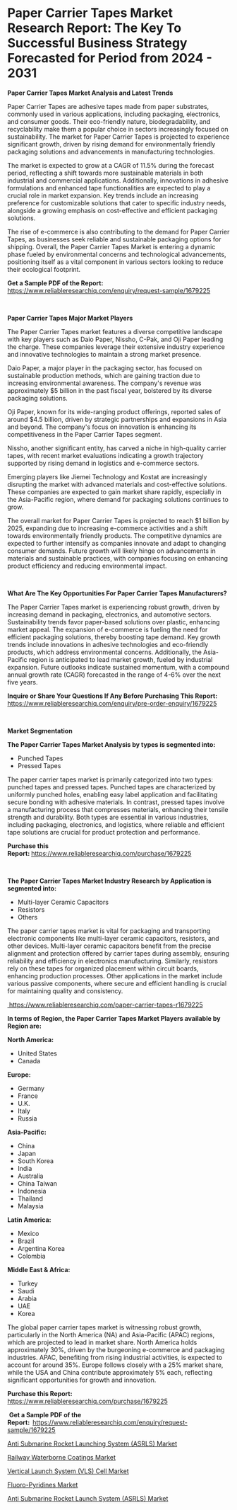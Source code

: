 <p><h1>Paper Carrier Tapes Market Research Report: The Key To Successful Business Strategy Forecasted for Period from 2024 - 2031</h1></p><p><strong>Paper Carrier Tapes Market Analysis and Latest Trends</strong></p>
<p><p>Paper Carrier Tapes are adhesive tapes made from paper substrates, commonly used in various applications, including packaging, electronics, and consumer goods. Their eco-friendly nature, biodegradability, and recyclability make them a popular choice in sectors increasingly focused on sustainability. The market for Paper Carrier Tapes is projected to experience significant growth, driven by rising demand for environmentally friendly packaging solutions and advancements in manufacturing technologies.</p><p>The market is expected to grow at a CAGR of 11.5% during the forecast period, reflecting a shift towards more sustainable materials in both industrial and commercial applications. Additionally, innovations in adhesive formulations and enhanced tape functionalities are expected to play a crucial role in market expansion. Key trends include an increasing preference for customizable solutions that cater to specific industry needs, alongside a growing emphasis on cost-effective and efficient packaging solutions.</p><p>The rise of e-commerce is also contributing to the demand for Paper Carrier Tapes, as businesses seek reliable and sustainable packaging options for shipping. Overall, the Paper Carrier Tapes Market is entering a dynamic phase fueled by environmental concerns and technological advancements, positioning itself as a vital component in various sectors looking to reduce their ecological footprint.</p></p>
<p><strong>Get a Sample PDF of the Report:&nbsp;</strong> <a href="https://www.reliableresearchiq.com/enquiry/request-sample/1679225?utm_campaign=1144&utm_medium=2&utm_source=Github&utm_content=ia&utm_term=12102024&utm_id=paper-carrier-tapes">https://www.reliableresearchiq.com/enquiry/request-sample/1679225</a></p>
<p>&nbsp;</p>
<p><strong>Paper Carrier Tapes Major Market Players</strong></p>
<p><p>The Paper Carrier Tapes market features a diverse competitive landscape with key players such as Daio Paper, Nissho, C-Pak, and Oji Paper leading the charge. These companies leverage their extensive industry experience and innovative technologies to maintain a strong market presence. </p><p>Daio Paper, a major player in the packaging sector, has focused on sustainable production methods, which are gaining traction due to increasing environmental awareness. The company's revenue was approximately $5 billion in the past fiscal year, bolstered by its diverse packaging solutions.</p><p>Oji Paper, known for its wide-ranging product offerings, reported sales of around $4.5 billion, driven by strategic partnerships and expansions in Asia and beyond. The company's focus on innovation is enhancing its competitiveness in the Paper Carrier Tapes segment.</p><p>Nissho, another significant entity, has carved a niche in high-quality carrier tapes, with recent market evaluations indicating a growth trajectory supported by rising demand in logistics and e-commerce sectors. </p><p>Emerging players like Jiemei Technology and Kostat are increasingly disrupting the market with advanced materials and cost-effective solutions. These companies are expected to gain market share rapidly, especially in the Asia-Pacific region, where demand for packaging solutions continues to grow.</p><p>The overall market for Paper Carrier Tapes is projected to reach $1 billion by 2025, expanding due to increasing e-commerce activities and a shift towards environmentally friendly products. The competitive dynamics are expected to further intensify as companies innovate and adapt to changing consumer demands. Future growth will likely hinge on advancements in materials and sustainable practices, with companies focusing on enhancing product efficiency and reducing environmental impact.</p></p>
<p>&nbsp;</p>
<p><strong>What Are The Key Opportunities For Paper Carrier Tapes Manufacturers?</strong></p>
<p><p>The Paper Carrier Tapes market is experiencing robust growth, driven by increasing demand in packaging, electronics, and automotive sectors. Sustainability trends favor paper-based solutions over plastic, enhancing market appeal. The expansion of e-commerce is fueling the need for efficient packaging solutions, thereby boosting tape demand. Key growth trends include innovations in adhesive technologies and eco-friendly products, which address environmental concerns. Additionally, the Asia-Pacific region is anticipated to lead market growth, fueled by industrial expansion. Future outlooks indicate sustained momentum, with a compound annual growth rate (CAGR) forecasted in the range of 4-6% over the next five years.</p></p>
<p><strong>Inquire or Share Your Questions If Any Before Purchasing This Report:</strong> <a href="https://www.reliableresearchiq.com/enquiry/pre-order-enquiry/1679225?utm_campaign=1144&utm_medium=2&utm_source=Github&utm_content=ia&utm_term=12102024&utm_id=paper-carrier-tapes">https://www.reliableresearchiq.com/enquiry/pre-order-enquiry/1679225</a></p>
<p>&nbsp;</p>
<p><strong>Market Segmentation</strong></p>
<p><strong>The Paper Carrier Tapes Market Analysis by types is segmented into:</strong></p>
<p><ul><li>Punched Tapes</li><li>Pressed Tapes</li></ul></p>
<p><p>The paper carrier tapes market is primarily categorized into two types: punched tapes and pressed tapes. Punched tapes are characterized by uniformly punched holes, enabling easy label application and facilitating secure bonding with adhesive materials. In contrast, pressed tapes involve a manufacturing process that compresses materials, enhancing their tensile strength and durability. Both types are essential in various industries, including packaging, electronics, and logistics, where reliable and efficient tape solutions are crucial for product protection and performance.</p></p>
<p><strong>Purchase this Report:&nbsp;</strong><a href="https://www.reliableresearchiq.com/purchase/1679225?utm_campaign=1144&utm_medium=2&utm_source=Github&utm_content=ia&utm_term=12102024&utm_id=paper-carrier-tapes">https://www.reliableresearchiq.com/purchase/1679225</a></p>
<p>&nbsp;</p>
<p><strong>The Paper Carrier Tapes Market Industry Research by Application is segmented into:</strong></p>
<p><ul><li>Multi-layer Ceramic Capacitors</li><li>Resistors</li><li>Others</li></ul></p>
<p><p>The paper carrier tapes market is vital for packaging and transporting electronic components like multi-layer ceramic capacitors, resistors, and other devices. Multi-layer ceramic capacitors benefit from the precise alignment and protection offered by carrier tapes during assembly, ensuring reliability and efficiency in electronics manufacturing. Similarly, resistors rely on these tapes for organized placement within circuit boards, enhancing production processes. Other applications in the market include various passive components, where secure and efficient handling is crucial for maintaining quality and consistency.</p></p>
<p><a href="https://www.reliableresearchiq.com/paper-carrier-tapes-r1679225?utm_campaign=1144&utm_medium=2&utm_source=Github&utm_content=ia&utm_term=12102024&utm_id=paper-carrier-tapes">&nbsp;https://www.reliableresearchiq.com/paper-carrier-tapes-r1679225</a></p>
<p><strong>In terms of Region, the Paper Carrier Tapes Market Players available by Region are:</strong></p>
<p>
    <p> <strong> North America: </strong>
        <ul>
            <li>United States</li>
            <li>Canada</li>
        </ul>
        </p> 
    <p> <strong> Europe: </strong>
        <ul>
            <li>Germany</li>
            <li>France</li>
            <li>U.K.</li>
            <li>Italy</li>
            <li>Russia</li>
        </ul>
        </p> 
    <p> <strong> Asia-Pacific: </strong>
        <ul>
            <li>China</li>
            <li>Japan</li>
            <li>South Korea</li>
            <li>India</li>
            <li>Australia</li>
            <li>China Taiwan</li>
            <li>Indonesia</li>
            <li>Thailand</li>
            <li>Malaysia</li>
        </ul>
        </p> 
    <p> <strong> Latin America: </strong>
        <ul>
            <li>Mexico</li>
            <li>Brazil</li>
            <li>Argentina Korea</li>
            <li>Colombia</li>
        </ul>
        </p> 
    <p> <strong> Middle East & Africa: </strong>
        <ul>
            <li>Turkey</li>
            <li>Saudi</li>
            <li>Arabia</li>
            <li>UAE</li>
            <li>Korea</li>
        </ul>
    </p>
    </p>
<p><p>The global paper carrier tapes market is witnessing robust growth, particularly in the North America (NA) and Asia-Pacific (APAC) regions, which are projected to lead in market share. North America holds approximately 30%, driven by the burgeoning e-commerce and packaging industries. APAC, benefiting from rising industrial activities, is expected to account for around 35%. Europe follows closely with a 25% market share, while the USA and China contribute approximately 5% each, reflecting significant opportunities for growth and innovation.</p></p>
<p><strong>Purchase this Report: </strong><a href="https://www.reliableresearchiq.com/purchase/1679225?utm_campaign=1144&utm_medium=2&utm_source=Github&utm_content=ia&utm_term=12102024&utm_id=paper-carrier-tapes">https://www.reliableresearchiq.com/purchase/1679225</a></p>
<p>&nbsp;<strong>Get a Sample PDF of the Report:&nbsp;&nbsp;</strong><a href="https://www.reliableresearchiq.com/enquiry/request-sample/1679225?utm_campaign=1144&utm_medium=2&utm_source=Github&utm_content=ia&utm_term=12102024&utm_id=paper-carrier-tapes">https://www.reliableresearchiq.com/enquiry/request-sample/1679225</a></p>
<p><strong></strong></p>
<p><p><a href="https://www.linkedin.com/pulse/global-anti-submarine-rocket-launching-system-asrls-market-size-b9yxe?utm_campaign=1144&utm_medium=2&utm_source=Github&utm_content=ia&utm_term=12102024&utm_id=paper-carrier-tapes">Anti Submarine Rocket Launching System (ASRLS) Market</a></p><p><a href="https://github.com/fadrijbtavist/Market-Research-Report-List-1/blob/main/railway-waterborne-coatings-market.md?utm_campaign=1144&utm_medium=2&utm_source=Github&utm_content=ia&utm_term=12102024&utm_id=paper-carrier-tapes">Railway Waterborne Coatings Market</a></p><p><a href="https://www.linkedin.com/pulse/emerging-opportunities-challenges-global-vertical-launch-system-jundf?utm_campaign=1144&utm_medium=2&utm_source=Github&utm_content=ia&utm_term=12102024&utm_id=paper-carrier-tapes">Vertical Launch System (VLS) Cell Market</a></p><p><a href="https://github.com/avilarotedlowkog/Market-Research-Report-List-1/blob/main/fluoro-pyridines-market.md?utm_campaign=1144&utm_medium=2&utm_source=Github&utm_content=ia&utm_term=12102024&utm_id=paper-carrier-tapes">Fluoro-Pyridines Market</a></p><p><a href="https://www.linkedin.com/pulse/anti-submarine-rocket-launch-system-asrls-market-global-regional-a4kke?utm_campaign=1144&utm_medium=2&utm_source=Github&utm_content=ia&utm_term=12102024&utm_id=paper-carrier-tapes">Anti Submarine Rocket Launch System (ASRLS) Market</a></p></p>